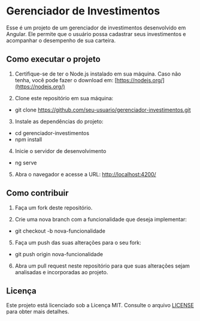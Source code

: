 # Gerenciador de Investimentos

Esse é um projeto de um gerenciador de investimentos desenvolvido em Angular. Ele permite que o usuário possa cadastrar seus investimentos e acompanhar o desempenho de sua carteira.

## Como executar o projeto

1. Certifique-se de ter o Node.js instalado em sua máquina. Caso não tenha, você pode fazer o download em: [https://nodejs.org/](https://nodejs.org/)

2. Clone este repositório em sua máquina: 

  * git clone https://github.com/seu-usuario/gerenciador-investimentos.git

3. Instale as dependências do projeto:

  * cd gerenciador-investimentos
  * npm install

4. Inicie o servidor de desenvolvimento
  * ng serve

5. Abra o navegador e acesse a URL: [http://localhost:4200/](http://localhost:4200/)

## Como contribuir

1. Faça um fork deste repositório.

2. Crie uma nova branch com a funcionalidade que deseja implementar:

* git checkout -b nova-funcionalidade

5. Faça um push das suas alterações para o seu fork:

* git push origin nova-funcionalidade


6. Abra um pull request neste repositório para que suas alterações sejam analisadas e incorporadas ao projeto.

## Licença

Este projeto está licenciado sob a Licença MIT. Consulte o arquivo [LICENSE](LICENSE) para obter mais detalhes.
